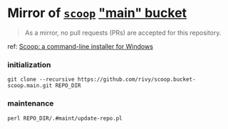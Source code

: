 # Mirror of [`scoop`](https://github.com/lukesampson/scoop) ["main" bucket](https://github.com/ScoopInstaller/Main)

> As a mirror, no pull requests (PRs) are accepted for this repository.

ref: [Scoop: a command-line installer for Windows](http://scoop.sh)

### initialization

```
git clone --recursive https://github.com/rivy/scoop.bucket-scoop.main.git REPO_DIR
```


### maintenance

```
perl REPO_DIR/.#maint/update-repo.pl
```
